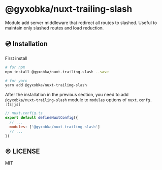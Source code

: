 # @gyxobka/nuxt-trailing-slash

Module add server middleware that redirect all routes to slashed. Useful to maintain only slashed routes and load reduction.

## 💿 Installation

First install

```sh
# for npm
npm install @gyxobka/nuxt-trailing-slash --save

# for yarn
yarn add @gyxobka/nuxt-trailing-slash
```

After the installation in the previous section, you need to add `@gyxobka/nuxt-trailing-slash` module to `modules` options of `nuxt.confg.[ts|js]`

```js
// nuxt.config.ts
export default defineNuxtConfig({
  // ...
  modules: ['@gyxobka/nuxt-trailing-slash']
  // ...
})
```

## ©️ LICENSE

MIT
